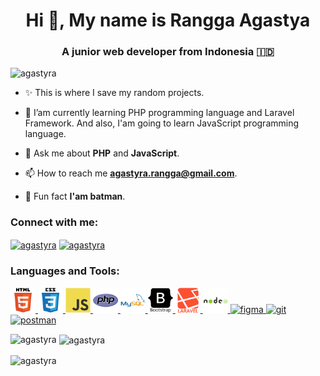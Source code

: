 <h1 align="center">Hi 👋, My name is Rangga Agastya</h1>
<h3 align="center">A junior web developer from Indonesia 🇮🇩</h3>

<p align="left"> <img src="https://komarev.com/ghpvc/?username=agastyra&label=Profile%20views&color=0e75b6&style=flat" alt="agastyra" /> </p>

- ✨ This is where I save my random projects.

- 🌱 I’am currently learning PHP programming language and Laravel Framework. And also, I'am going to learn JavaScript programming language.

- 💬 Ask me about **PHP** and **JavaScript**.

- 📫 How to reach me **agastyra.rangga@gmail.com**.

- 🦇 Fun fact **I'am batman**.

<h3 align="left">Connect with me:</h3>
<p align="left">
<a href="https://linkedin.com/in/agastyra" target="_blank"><img align="center" src="https://raw.githubusercontent.com/rahuldkjain/github-profile-readme-generator/master/src/images/icons/Social/linked-in-alt.svg" alt="agastyra" height="30" width="40" /></a>
<a href="https://instagram.com/agastyra" target="_blank"><img align="center" src="https://raw.githubusercontent.com/rahuldkjain/github-profile-readme-generator/master/src/images/icons/Social/instagram.svg" alt="agastyra" height="30" width="40" /></a>
</p>

<h3 align="left">Languages and Tools:</h3>
<p align="left"> <a href="https://www.w3.org/html/" target="_blank" rel="noreferrer"> <img src="https://raw.githubusercontent.com/devicons/devicon/master/icons/html5/html5-original-wordmark.svg" alt="html5" width="40" height="40"/> </a> <a href="https://www.w3schools.com/css/" target="_blank" rel="noreferrer"> <img src="https://raw.githubusercontent.com/devicons/devicon/master/icons/css3/css3-original-wordmark.svg" alt="css3" width="40" height="40"/> </a> <a href="https://developer.mozilla.org/en-US/docs/Web/JavaScript" target="_blank" rel="noreferrer"> <img src="https://raw.githubusercontent.com/devicons/devicon/master/icons/javascript/javascript-original.svg" alt="javascript" width="40" height="40"/> </a> <a href="https://www.php.net" target="_blank" rel="noreferrer"> <img src="https://raw.githubusercontent.com/devicons/devicon/master/icons/php/php-original.svg" alt="php" width="40" height="40"/> </a> <a href="https://www.mysql.com/" target="_blank" rel="noreferrer"> <img src="https://raw.githubusercontent.com/devicons/devicon/master/icons/mysql/mysql-original-wordmark.svg" alt="mysql" width="40" height="40"/> </a> <a href="https://getbootstrap.com" target="_blank" rel="noreferrer"> <img src="https://raw.githubusercontent.com/devicons/devicon/master/icons/bootstrap/bootstrap-plain-wordmark.svg" alt="bootstrap" width="40" height="40"/> </a> <a href="https://laravel.com/" target="_blank" rel="noreferrer"> <img src="https://raw.githubusercontent.com/devicons/devicon/master/icons/laravel/laravel-plain-wordmark.svg" alt="laravel" width="40" height="40"/> </a><a href="https://nodejs.org" target="_blank" rel="noreferrer"> <img src="https://raw.githubusercontent.com/devicons/devicon/master/icons/nodejs/nodejs-original-wordmark.svg" alt="nodejs" width="40" height="40"/> </a> <a href="https://www.figma.com/" target="_blank" rel="noreferrer"> <img src="https://www.vectorlogo.zone/logos/figma/figma-icon.svg" alt="figma" width="40" height="40"/> </a> <a href="https://git-scm.com/" target="_blank" rel="noreferrer"> <img src="https://www.vectorlogo.zone/logos/git-scm/git-scm-icon.svg" alt="git" width="40" height="40"/> </a> <a href="https://postman.com" target="_blank" rel="noreferrer"> <img src="https://www.vectorlogo.zone/logos/getpostman/getpostman-icon.svg" alt="postman" width="40" height="40"/> </a> </p>


<p><img align="left" src="https://github-readme-stats.vercel.app/api/top-langs?username=agastyra&show_icons=true&locale=en&layout=compact" alt="agastyra" /></p>

<p>&nbsp;<img align="center" src="https://github-readme-stats.vercel.app/api?username=agastyra&show_icons=true&locale=en" alt="agastyra" /></p>

<p><img align="center" src="https://github-readme-streak-stats.herokuapp.com/?user=agastyra&" alt="agastyra" /></p>
